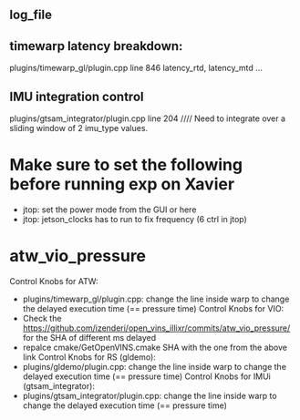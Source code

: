 ## log_file

## timewarp latency breakdown:
plugins/timewarp_gl/plugin.cpp line 846 latency_rtd, latency_mtd ...

## IMU integration control
plugins/gtsam_integrator/plugin.cpp line 204 //// Need to integrate over a sliding window of 2 imu_type values.

# Make sure to set the following before running exp on Xavier
* jtop: set the power mode from the GUI or here
* jtop: jetson_clocks has to run to fix frequency (6 ctrl in jtop)

# atw_vio_pressure

Control Knobs for ATW:
* plugins/timewarp_gl/plugin.cpp: change the line inside warp to change the delayed execution time (== pressure time)
Control Knobs for VIO:
* Check the https://github.com/izenderi/open_vins_illixr/commits/atw_vio_pressure/ for the SHA of different ms delayed
* repalce cmake/GetOpenVINS.cmake SHA with the one from the above link
Control Knobs for RS (gldemo):
* plugins/gldemo/plugin.cpp: change the line inside warp to change the delayed execution time (== pressure time)
Control Knobs for IMUi (gtsam_integrator):
* plugins/gtsam_integrator/plugin.cpp: change the line inside warp to change the delayed execution time (== pressure time)